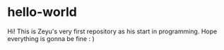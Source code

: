 # hello-world
Hi! This is Zeyu's very first repository as his start in programming. Hope everything is gonna be fine : )
